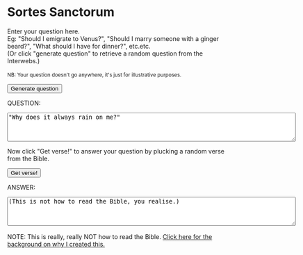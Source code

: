 # Sortes Sanctorum
Enter your question here. <br>
Eg: "Should I emigrate to Venus?", "Should I marry someone with a ginger beard?", "What should I have for dinner?", etc.etc.<br>
(Or click "generate question" to retrieve a random question from the Interwebs.)<br>
<br>
<small>NB: Your question doesn't go anywhere, it's just for illustrative purposes.</small>

<button id="get_question">Generate question</button>

QUESTION:
<textarea id="question" rows="4" cols="80">
"Why does it always rain on me?"
</textarea>

Now click "Get verse!" to answer your question by plucking a random verse from the Bible.<br>

<button id="generate">Get verse!</button>

ANSWER:
<textarea id="verse" readonly rows="4" cols="80">(This is not how to read the Bible, you realise.)</textarea>

<br>
<br>
NOTE: This is really, really NOT how to read the Bible. <a href="https://simplylisten.home.blog/2019/07/12/the-somewhat-improbable-fables-of-bob-2-agendas/">Click here for the background on why I created this.</a>

<script src="https://code.jquery.com/jquery-3.2.1.min.js"></script>
<script type='text/javascript' src='https://api.stackexchange.com/js/2.0/all.js'></script>
<script>
var chapter_details
var total_verses

/*
SE.init({
    clientId: 16095,
    key: 'ef9iDwUDndR9gPUsJdMnGg((',
    channelUrl: 'https://daveybiggers.github.io/sortes/blank',
    complete: function (data) { console.log("SE init complete - ", data.version); }
});
*/

$().ready(function(){
    console.log("Loading verse counts...")
    $.getJSON( "/verse_counts.json", function(verse_counts) {
        chapter_details = verse_counts
        total_verses = verse_counts.reduce((total, n) => total + n.verses, 0);
        $("#sortes").html("Total verses: " + total_verses)
    })
})

$("#get_question").click(function(){
    sites = ["parenting", "interpersonal", "pets", "diy", "money", "skeptics", "outdoors", "lifehacks"];
    site = sites[Math.floor(Math.random() * sites.length)]
    url = "https://api.stackexchange.com/2.2/questions?order=desc&sort=activity&site=" + site
    fetch(url)
        .then(function(data) {
            return data.json();
        })
        .then(function(json) {
            var question_title = ""
            tries = 8
            while (!question_title.endsWith('?') && tries > 0) {
                var random_question = json.items[Math.floor(Math.random() * json.items.length)];
                question_title = random_question.title
                tries--;
            }
            if (!question_title.endsWith('?')) {
                console.log("Couldn't find a question ending in a question-mark; adding.")
                question_title += "?"
            }
            $("#question").html(question_title)
        })
        .catch(function(error) {
            console.log(error)
        })
});

$("#generate").click(function(){
    var api_key = "b74dfab83a3e06f0f01850c93466c29d"
    random_verse = Math.floor(Math.random() * (+total_verses - +1)) + +1;
    current_verse_total = 0
    current_chapter = 0
    while (random_verse > current_verse_total + chapter_details[current_chapter].verses) {
        current_verse_total += chapter_details[current_chapter].verses
        current_chapter += 1
    }
    chapter = chapter_details[current_chapter].name
    verse = random_verse - current_verse_total
    bible_ref = " (" + chapter + ":" + verse + ", KJV)"
    var url = "https://api.biblia.com/v1/bible/content/kjv.txt?passage=" + chapter.split(" ").join("") + "." + verse + "&key=" + api_key
    fetch(url)
        .then(function(data) {
            return data.text();
        })
        .then(function(text) {
            $("#verse").html(text + bible_ref)
            console.log(text)
        })
        .catch(function(error) {
            console.log(error)
        })
});
</script>
